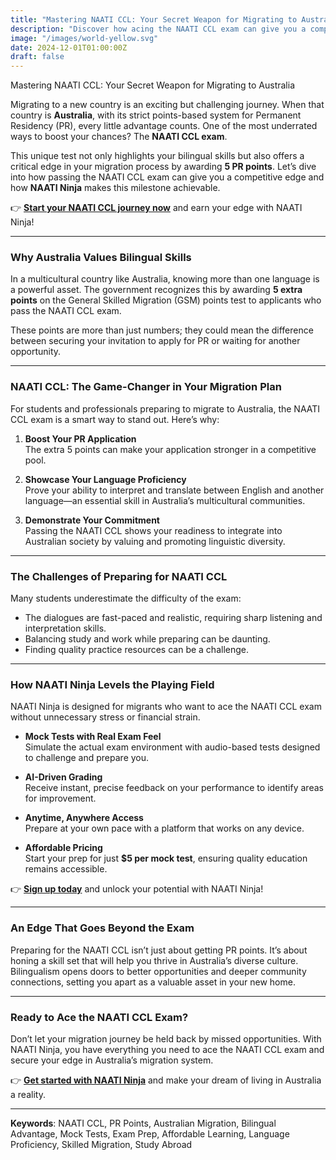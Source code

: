 ```yaml
---
title: "Mastering NAATI CCL: Your Secret Weapon for Migrating to Australia"
description: "Discover how acing the NAATI CCL exam can give you a competitive edge in your Australian migration journey. Learn how NAATI Ninja makes it simple and accessible."
image: "/images/world-yellow.svg"
date: 2024-12-01T01:00:00Z
draft: false
---
```


Mastering NAATI CCL: Your Secret Weapon for Migrating to Australia

Migrating to a new country is an exciting but challenging journey. When that country is **Australia**, with its strict points-based system for Permanent Residency (PR), every little advantage counts. One of the most underrated ways to boost your chances? The **NAATI CCL exam**.

This unique test not only highlights your bilingual skills but also offers a critical edge in your migration process by awarding **5 PR points**. Let’s dive into how passing the NAATI CCL exam can give you a competitive edge and how **NAATI Ninja** makes this milestone achievable.

👉 **[Start your NAATI CCL journey now](https://app.naatininja.com)** and earn your edge with NAATI Ninja!

---

### Why Australia Values Bilingual Skills

In a multicultural country like Australia, knowing more than one language is a powerful asset. The government recognizes this by awarding **5 extra points** on the General Skilled Migration (GSM) points test to applicants who pass the NAATI CCL exam.

These points are more than just numbers; they could mean the difference between securing your invitation to apply for PR or waiting for another opportunity.

---

### NAATI CCL: The Game-Changer in Your Migration Plan

For students and professionals preparing to migrate to Australia, the NAATI CCL exam is a smart way to stand out. Here’s why:

1. **Boost Your PR Application**  
   The extra 5 points can make your application stronger in a competitive pool.

2. **Showcase Your Language Proficiency**  
   Prove your ability to interpret and translate between English and another language—an essential skill in Australia’s multicultural communities.

3. **Demonstrate Your Commitment**  
   Passing the NAATI CCL shows your readiness to integrate into Australian society by valuing and promoting linguistic diversity.

---

### The Challenges of Preparing for NAATI CCL

Many students underestimate the difficulty of the exam:

- The dialogues are fast-paced and realistic, requiring sharp listening and interpretation skills.
- Balancing study and work while preparing can be daunting.
- Finding quality practice resources can be a challenge.

---

### How NAATI Ninja Levels the Playing Field

NAATI Ninja is designed for migrants who want to ace the NAATI CCL exam without unnecessary stress or financial strain.

- **Mock Tests with Real Exam Feel**  
  Simulate the actual exam environment with audio-based tests designed to challenge and prepare you.

- **AI-Driven Grading**  
  Receive instant, precise feedback on your performance to identify areas for improvement.

- **Anytime, Anywhere Access**  
  Prepare at your own pace with a platform that works on any device.

- **Affordable Pricing**  
  Start your prep for just **$5 per mock test**, ensuring quality education remains accessible.

👉 **[Sign up today](https://app.naatininja.com)** and unlock your potential with NAATI Ninja!

---

### An Edge That Goes Beyond the Exam

Preparing for the NAATI CCL isn’t just about getting PR points. It’s about honing a skill set that will help you thrive in Australia’s diverse culture. Bilingualism opens doors to better opportunities and deeper community connections, setting you apart as a valuable asset in your new home.

---

### Ready to Ace the NAATI CCL Exam?

Don’t let your migration journey be held back by missed opportunities. With NAATI Ninja, you have everything you need to ace the NAATI CCL exam and secure your edge in Australia’s migration system.

👉 **[Get started with NAATI Ninja](https://app.naatininja.com)** and make your dream of living in Australia a reality.

---

**Keywords**: NAATI CCL, PR Points, Australian Migration, Bilingual Advantage, Mock Tests, Exam Prep, Affordable Learning, Language Proficiency, Skilled Migration, Study Abroad
